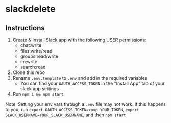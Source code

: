 # slackdelete

## Instructions

1. Create & Install Slack app with the following USER permissions:
    * chat:write
    * files:write/read
    * groups:read/write
    * im:write
    * search:read
2. Clone this repo
3. Rename `.env.template` to `.env` and add in the required variables
    * You can find your `OAUTH_ACCESS_TOKEN` in the "Install App" tab of your slack app settings
4. Run `npm i && npm start`

Note: Setting your env vars through a `.env` file may not work. If this happens to you, run `export OAUTH_ACCESS_TOKEN=xoxp-YOUR_TOKEN`, `export SLACK_USERNAME=YOUR_SLACK_USERNAME`, and then `npm start`
